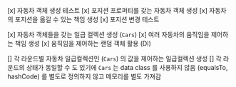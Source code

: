 [x] 자동차 객체 생성 테스트
[x] 포지션 프로퍼티를 갖는 자동차 객체 생성
[x] 자동차의 포지션을 옮길 수 있는 책임 생성
[x] 포지션 변경 테스트

[x] 자동차 객체들을 갖는 일급 컬렉션 생성 (`Cars`)
[x] 여러 자동차의 움직임을 제어하는 책임 생성
[x] 움직임을 제어하는 랜덤 객체 활용 (DI)

[] 각 라운드별 자동차 일급컬렉션인 (`Cars`) 의 값을 제어하는 일급컬렉션 생성
[] 각 라운드의 상태가 동일할 수 도 있기에 `Cars` 는 data class 를 사용하지 않음 (equalsTo, hashCode) 를 별도로 정의하지 않고 메모리를 별도 가져감
